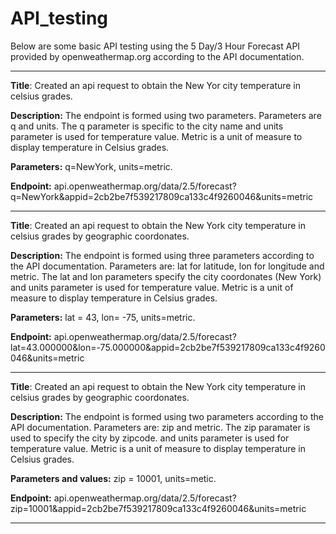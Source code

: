 # API_testing

Below are some basic API testing using the 5 Day/3 Hour Forecast API provided by openweathermap.org according to the API documentation. 

---------------------

**Title**: 
Created an api request to obtain the New Yor city temperature in celsius grades. 

**Description:** 
The endpoint is formed using two parameters. Parameters are q and units. The q parameter is specific to the city name and units parameter is used for temperature value. Metric is a unit of measure to display temperature in Celsius grades. 

**Parameters:** 
q=NewYork, units=metric. 

**Endpoint:** api.openweathermap.org/data/2.5/forecast?q=NewYork&appid=2cb2be7f539217809ca133c4f9260046&units=metric

---------------------

**Title**: 
Created an api request to obtain the New York city temperature in celsius grades by geographic coordonates. 

**Description:** 
The endpoint is formed using three parameters according to the API documentation. Parameters are: lat for latitude, lon for longitude and metric. The lat and lon parameters specify the city coordonates (New York) and units parameter is used for temperature value. Metric is a unit of measure to display temperature in Celsius grades. 

**Parameters:** 
lat = 43, lon=  -75, units=metric.  

**Endpoint:** 
api.openweathermap.org/data/2.5/forecast?lat=43.000000&lon=-75.000000&appid=2cb2be7f539217809ca133c4f9260046&units=metric

---------------------

**Title**: 
Created an api request to obtain the New York city temperature in celsius grades by geographic coordonates. 

**Description:** 
The endpoint is formed using two parameters according to the API documentation. Parameters are: zip and metric. The zip paramater is used to specify the city by zipcode. and units parameter is used for temperature value. Metric is a unit of measure to display temperature in Celsius grades. 

**Parameters and values:** 
zip = 10001, units=metic.   

**Endpoint:** 
api.openweathermap.org/data/2.5/forecast?zip=10001&appid=2cb2be7f539217809ca133c4f9260046&units=metric

---------------------
